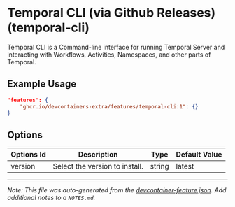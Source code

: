 
# Temporal CLI (via Github Releases) (temporal-cli)

Temporal CLI is a Command-line interface for running Temporal Server and interacting with Workflows, Activities, Namespaces, and other parts of Temporal.

## Example Usage

```json
"features": {
    "ghcr.io/devcontainers-extra/features/temporal-cli:1": {}
}
```

## Options

| Options Id | Description | Type | Default Value |
|-----|-----|-----|-----|
| version | Select the version to install. | string | latest |



---

_Note: This file was auto-generated from the [devcontainer-feature.json](devcontainer-feature.json).  Add additional notes to a `NOTES.md`._
